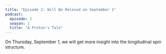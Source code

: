 ```yaml
---
title: "Episode 2: Will Be Relesed on September 1"
podcast:
  episode: 2
  season: 1
  title: "A Proton's Tale"
---
```


On Thursday, September 1, we will get more insight into the longitudinal spin structure. 